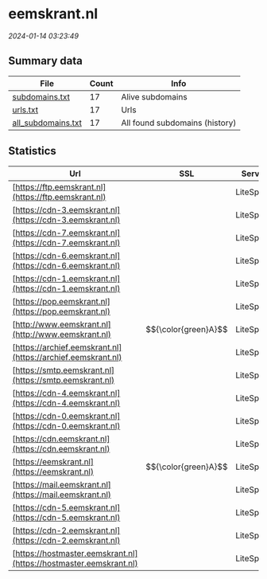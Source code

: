 # eemskrant.nl
*2024-01-14 03:23:49*
## Summary data
| File       | Count | Info |
|------------|-------|------|
|[subdomains.txt](/data/eemskrant.nl/subdomains.txt)|17|Alive subdomains|
|[urls.txt](/data/eemskrant.nl/urls.txt)|17|Urls|
|[all_subdomains.txt](/data/eemskrant.nl/all_subdomains.txt)|17|All found subdomains (history)|
## Statistics
| Url | SSL | Server | Cookie | HSTS | CSP | XFO | XXP | RP | Tech |Title |
|------------|-------|------|------|------|------|------|------|------|------|------|
|[https://ftp.eemskrant.nl](https://ftp.eemskrant.nl)| |LiteSpeed| | | | | |:white_check_mark: |Bootstrap HTTP/3...|Domeinnaam geres...|
|[https://cdn-3.eemskrant.nl](https://cdn-3.eemskrant.nl)| |LiteSpeed| | | | | |:white_check_mark: |Bootstrap HTTP/3...|Domeinnaam geres...|
|[https://cdn-7.eemskrant.nl](https://cdn-7.eemskrant.nl)| |LiteSpeed| | | | | |:white_check_mark: |Bootstrap HTTP/3...|Domeinnaam geres...|
|[https://cdn-6.eemskrant.nl](https://cdn-6.eemskrant.nl)| |LiteSpeed| | | | | |:white_check_mark: |Bootstrap HTTP/3...|Domeinnaam geres...|
|[https://cdn-1.eemskrant.nl](https://cdn-1.eemskrant.nl)| |LiteSpeed| | | | | |:white_check_mark: |Bootstrap HTTP/3...|Domeinnaam geres...|
|[https://pop.eemskrant.nl](https://pop.eemskrant.nl)| |LiteSpeed| | | | | |:white_check_mark: |Bootstrap HTTP/3...|Domeinnaam geres...|
|[http://www.eemskrant.nl](http://www.eemskrant.nl)| $${\color{green}A}$$ |LiteSpeed| | | | | |:white_check_mark: |LiteSpeed|301 Moved Perman...|
|[https://archief.eemskrant.nl](https://archief.eemskrant.nl)| |LiteSpeed| | | | | |:white_check_mark: |Bootstrap HTTP/3...|Domeinnaam geres...|
|[https://smtp.eemskrant.nl](https://smtp.eemskrant.nl)| |LiteSpeed| | | | | |:white_check_mark: |Bootstrap HTTP/3...|Domeinnaam geres...|
|[https://cdn-4.eemskrant.nl](https://cdn-4.eemskrant.nl)| |LiteSpeed| | | | | |:white_check_mark: |Bootstrap HTTP/3...|Domeinnaam geres...|
|[https://cdn-0.eemskrant.nl](https://cdn-0.eemskrant.nl)| |LiteSpeed| | | | | |:white_check_mark: |Bootstrap HTTP/3...|Domeinnaam geres...|
|[https://cdn.eemskrant.nl](https://cdn.eemskrant.nl)| |LiteSpeed| | | | | |:white_check_mark: |Bootstrap HTTP/3...|Domeinnaam geres...|
|[https://eemskrant.nl](https://eemskrant.nl)| $${\color{green}A}$$ |LiteSpeed| | | | | |:white_check_mark: |HTTP/3 LiteSpeed...|Database Error|
|[https://mail.eemskrant.nl](https://mail.eemskrant.nl)| |LiteSpeed| | | | | |:white_check_mark: |Bootstrap HTTP/3...|Domeinnaam geres...|
|[https://cdn-5.eemskrant.nl](https://cdn-5.eemskrant.nl)| |LiteSpeed| | | | | |:white_check_mark: |Bootstrap HTTP/3...|Domeinnaam geres...|
|[https://cdn-2.eemskrant.nl](https://cdn-2.eemskrant.nl)| |LiteSpeed| | | | | |:white_check_mark: |Bootstrap HTTP/3...|Domeinnaam geres...|
|[https://hostmaster.eemskrant.nl](https://hostmaster.eemskrant.nl)| |LiteSpeed| | | | | |:white_check_mark: |Bootstrap HTTP/3...|Domeinnaam geres...|